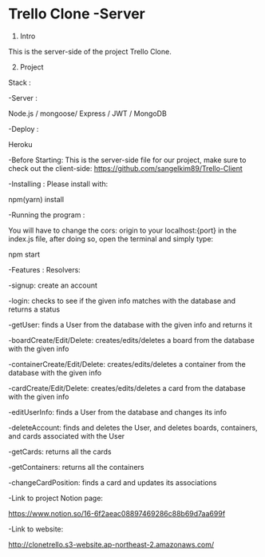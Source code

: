 # Trello Clone -Server
1. Intro

This is the server-side of the project Trello Clone.

2. Project

Stack :​

​-Server :​

Node.js / mongoose/ Express / JWT / MongoDB

​-Deploy :​

Heroku


-Before Starting: This is the server-side file for our project, make sure to check out the client-side: https://github.com/sangelkim89/Trello-Client


-Installing : Please install with:

npm(yarn) install

-Running the program : 

You will have to change the cors: origin to your localhost:{port} in the index.js file, after doing so, open the terminal and simply type: 

npm start 

-Features : Resolvers:

-signup: create an account

-login: checks to see if the given info matches with the database and returns a status

-getUser: finds a User from the database with the given info and returns it

-boardCreate/Edit/Delete: creates/edits/deletes a board from the database with the given info

-containerCreate/Edit/Delete: creates/edits/deletes a container from the database with the given info

-cardCreate/Edit/Delete: creates/edits/deletes a card from the database with the given info

-editUserInfo: finds a User from the database and changes its info

-deleteAccount: finds and deletes the User, and deletes boards, containers, and cards associated with the User

-getCards: returns all the cards

-getContainers: returns all the containers

-changeCardPosition: finds a card and updates its associations


-Link to project Notion page:

https://www.notion.so/16-6f2aeac08897469286c88b69d7aa699f

-Link to website:

http://clonetrello.s3-website.ap-northeast-2.amazonaws.com/
